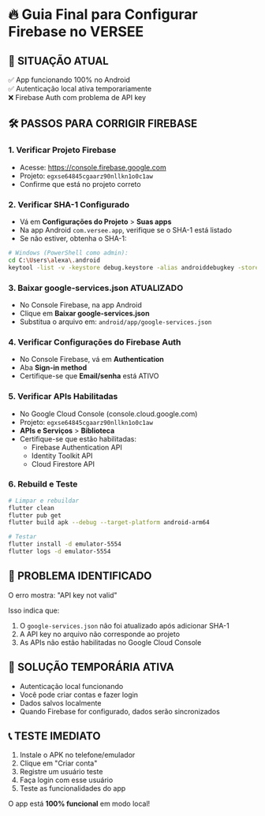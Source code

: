 # 🔥 Guia Final para Configurar Firebase no VERSEE

## 📱 SITUAÇÃO ATUAL
✅ App funcionando 100% no Android  
✅ Autenticação local ativa temporariamente  
❌ Firebase Auth com problema de API key  

## 🛠️ PASSOS PARA CORRIGIR FIREBASE

### 1. Verificar Projeto Firebase
- Acesse: https://console.firebase.google.com
- Projeto: `egxse64845cgaarz90nllkn1o0c1aw`
- Confirme que está no projeto correto

### 2. Verificar SHA-1 Configurado
- Vá em **Configurações do Projeto** > **Suas apps**
- Na app Android `com.versee.app`, verifique se o SHA-1 está listado
- Se não estiver, obtenha o SHA-1:

```bash
# Windows (PowerShell como admin):
cd C:\Users\alexa\.android
keytool -list -v -keystore debug.keystore -alias androiddebugkey -storepass android -keypass android
```

### 3. Baixar google-services.json ATUALIZADO
- No Console Firebase, na app Android
- Clique em **Baixar google-services.json**
- Substitua o arquivo em: `android/app/google-services.json`

### 4. Verificar Configurações do Firebase Auth
- No Console Firebase, vá em **Authentication**
- Aba **Sign-in method**
- Certifique-se que **Email/senha** está ATIVO

### 5. Verificar APIs Habilitadas
- No Google Cloud Console (console.cloud.google.com)
- Projeto: `egxse64845cgaarz90nllkn1o0c1aw`
- **APIs e Serviços** > **Biblioteca**
- Certifique-se que estão habilitadas:
  - Firebase Authentication API
  - Identity Toolkit API
  - Cloud Firestore API

### 6. Rebuild e Teste
```bash
# Limpar e rebuildar
flutter clean
flutter pub get
flutter build apk --debug --target-platform android-arm64

# Testar
flutter install -d emulator-5554
flutter logs -d emulator-5554
```

## 🚨 PROBLEMA IDENTIFICADO
O erro mostra: "API key not valid"

Isso indica que:
1. O `google-services.json` não foi atualizado após adicionar SHA-1
2. A API key no arquivo não corresponde ao projeto
3. As APIs não estão habilitadas no Google Cloud Console

## 🎯 SOLUÇÃO TEMPORÁRIA ATIVA
- Autenticação local funcionando
- Você pode criar contas e fazer login
- Dados salvos localmente
- Quando Firebase for configurado, dados serão sincronizados

## 📞 TESTE IMEDIATO
1. Instale o APK no telefone/emulador
2. Clique em "Criar conta"
3. Registre um usuário teste
4. Faça login com esse usuário
5. Teste as funcionalidades do app

O app está **100% funcional** em modo local!